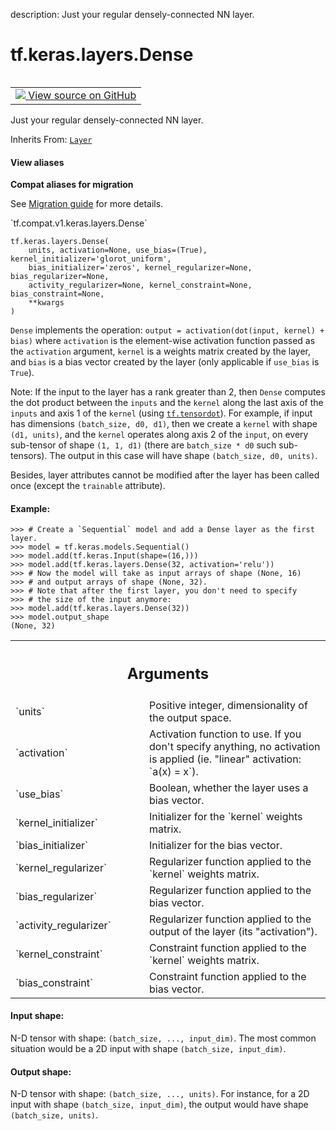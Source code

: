 description: Just your regular densely-connected NN layer.

<div itemscope itemtype="http://developers.google.com/ReferenceObject">
<meta itemprop="name" content="tf.keras.layers.Dense" />
<meta itemprop="path" content="Stable" />
<meta itemprop="property" content="__init__"/>
<meta itemprop="property" content="__new__"/>
</div>

# tf.keras.layers.Dense

<!-- Insert buttons and diff -->

<table class="tfo-notebook-buttons tfo-api nocontent" align="left">
<td>
  <a target="_blank" href="https://github.com/tensorflow/tensorflow/blob/r2.3/tensorflow/python/keras/layers/core.py#L1067-L1233">
    <img src="https://www.tensorflow.org/images/GitHub-Mark-32px.png" />
    View source on GitHub
  </a>
</td>
</table>



Just your regular densely-connected NN layer.

Inherits From: [`Layer`](../../../tf/keras/layers/Layer.md)

<section class="expandable">
  <h4 class="showalways">View aliases</h4>
  <p>
<b>Compat aliases for migration</b>
<p>See
<a href="https://www.tensorflow.org/guide/migrate">Migration guide</a> for
more details.</p>
<p>`tf.compat.v1.keras.layers.Dense`</p>
</p>
</section>

<pre class="devsite-click-to-copy prettyprint lang-py tfo-signature-link">
<code>tf.keras.layers.Dense(
    units, activation=None, use_bias=(True), kernel_initializer='glorot_uniform',
    bias_initializer='zeros', kernel_regularizer=None, bias_regularizer=None,
    activity_regularizer=None, kernel_constraint=None, bias_constraint=None,
    **kwargs
)
</code></pre>



<!-- Placeholder for "Used in" -->

`Dense` implements the operation:
`output = activation(dot(input, kernel) + bias)`
where `activation` is the element-wise activation function
passed as the `activation` argument, `kernel` is a weights matrix
created by the layer, and `bias` is a bias vector created by the layer
(only applicable if `use_bias` is `True`).

Note: If the input to the layer has a rank greater than 2, then `Dense`
computes the dot product between the `inputs` and the `kernel` along the
last axis of the `inputs` and axis 1 of the `kernel` (using <a href="../../../tf/tensordot.md"><code>tf.tensordot</code></a>).
For example, if input has dimensions `(batch_size, d0, d1)`,
then we create a `kernel` with shape `(d1, units)`, and the `kernel` operates
along axis 2 of the `input`, on every sub-tensor of shape `(1, 1, d1)`
(there are `batch_size * d0` such sub-tensors).
The output in this case will have shape `(batch_size, d0, units)`.

Besides, layer attributes cannot be modified after the layer has been called
once (except the `trainable` attribute).

#### Example:



```
>>> # Create a `Sequential` model and add a Dense layer as the first layer.
>>> model = tf.keras.models.Sequential()
>>> model.add(tf.keras.Input(shape=(16,)))
>>> model.add(tf.keras.layers.Dense(32, activation='relu'))
>>> # Now the model will take as input arrays of shape (None, 16)
>>> # and output arrays of shape (None, 32).
>>> # Note that after the first layer, you don't need to specify
>>> # the size of the input anymore:
>>> model.add(tf.keras.layers.Dense(32))
>>> model.output_shape
(None, 32)
```

<!-- Tabular view -->
 <table class="responsive fixed orange">
<colgroup><col width="214px"><col></colgroup>
<tr><th colspan="2"><h2 class="add-link">Arguments</h2></th></tr>

<tr>
<td>
`units`
</td>
<td>
Positive integer, dimensionality of the output space.
</td>
</tr><tr>
<td>
`activation`
</td>
<td>
Activation function to use.
If you don't specify anything, no activation is applied
(ie. "linear" activation: `a(x) = x`).
</td>
</tr><tr>
<td>
`use_bias`
</td>
<td>
Boolean, whether the layer uses a bias vector.
</td>
</tr><tr>
<td>
`kernel_initializer`
</td>
<td>
Initializer for the `kernel` weights matrix.
</td>
</tr><tr>
<td>
`bias_initializer`
</td>
<td>
Initializer for the bias vector.
</td>
</tr><tr>
<td>
`kernel_regularizer`
</td>
<td>
Regularizer function applied to
the `kernel` weights matrix.
</td>
</tr><tr>
<td>
`bias_regularizer`
</td>
<td>
Regularizer function applied to the bias vector.
</td>
</tr><tr>
<td>
`activity_regularizer`
</td>
<td>
Regularizer function applied to
the output of the layer (its "activation").
</td>
</tr><tr>
<td>
`kernel_constraint`
</td>
<td>
Constraint function applied to
the `kernel` weights matrix.
</td>
</tr><tr>
<td>
`bias_constraint`
</td>
<td>
Constraint function applied to the bias vector.
</td>
</tr>
</table>



#### Input shape:

N-D tensor with shape: `(batch_size, ..., input_dim)`.
The most common situation would be
a 2D input with shape `(batch_size, input_dim)`.



#### Output shape:

N-D tensor with shape: `(batch_size, ..., units)`.
For instance, for a 2D input with shape `(batch_size, input_dim)`,
the output would have shape `(batch_size, units)`.


